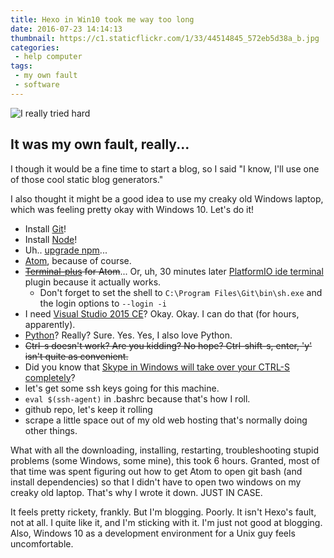 ```yaml
---
title: Hexo in Win10 took me way too long
date: 2016-07-23 14:14:13
thumbnail: https://c1.staticflickr.com/1/33/44514845_572eb5d38a_b.jpg
categories:
 - help computer
tags:
 - my own fault
 - software
---
```

![I really tried hard](https://c1.staticflickr.com/1/33/44514845_572eb5d38a_b.jpg)
## It was my own fault, really...

I though it would be a fine time to start a blog, so I said "I know, I'll use one of those cool static blog generators."

I also thought it might be a good idea to use my creaky old Windows laptop, which was feeling pretty okay with Windows 10. Let's do it!

<!--more-->

* Install [Git](https://git-scm.com)!
* Install [Node](https://nodejs.org)!
* Uh.. [upgrade npm](https://www.npmjs.com/package/npm-windows-upgrade)...
* [Atom](https://atom.io), because of course.
* ~~[Terminal-plus](https://atom.io/packages/terminal-plus) for Atom~~... Or, uh, 30 minutes later [PlatformIO ide terminal](https://atom.io/packages/platformio-ide-terminal) plugin because it actually works.
  *  Don't forget to set the shell to `C:\Program Files\Git\bin\sh.exe` and the login options to `--login -i`
* I need [Visual Studio 2015 CE](https://www.visualstudio.com/)? Okay. Okay. I can do that (for hours, apparently).
* [Python](https://python.org)? Really? Sure. Yes. Yes, I also love Python.
* ~~Ctrl-s doesn't work? Are you kidding? No hope? Ctrl-shift-s, enter, 'y' isn't quite as convenient.~~
* Did you know that [Skype in Windows will take over your CTRL-S completely](https://darrenmyher.com/2014/01/18/ctrls-stopped-working-on-my-computerturns-out-skype-was-the-reason/)?
* let's get some ssh keys going for this machine.
* `eval $(ssh-agent)` in .bashrc because that's how I roll.
* github repo, let's keep it rolling
* scrape a little space out of my old web hosting that's normally doing other things.

What with all the downloading, installing, restarting, troubleshooting stupid problems (some Windows, some mine), this took 6 hours. Granted, most of that time was spent figuring out how to get Atom to open git bash (and install dependencies) so that I didn't have to open two windows on my creaky old laptop. That's why I wrote it down. JUST IN CASE.

It feels pretty rickety, frankly. But I'm blogging. Poorly. It isn't Hexo's fault, not at all. I quite like it, and I'm sticking with it. I'm just not good at blogging. Also, Windows 10 as a development environment for a Unix guy feels uncomfortable.
